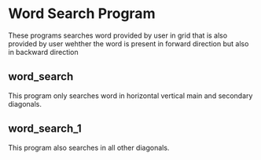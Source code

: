 # Word Search Program
These programs searches word provided by user in grid that is also provided by user wehther the word is present in forward direction but also in backward direction
## word_search
This program only searches word  in horizontal vertical main and secondary diagonals.
## word_search_1
This program also searches in all other diagonals.
